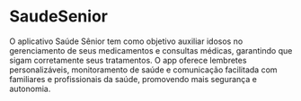 # SaudeSenior
O aplicativo Saúde Sênior tem como objetivo auxiliar idosos no gerenciamento de seus medicamentos e consultas médicas, garantindo que sigam corretamente seus tratamentos. O app oferece lembretes personalizáveis, monitoramento de saúde e comunicação facilitada com familiares e profissionais da saúde, promovendo mais segurança e autonomia.
